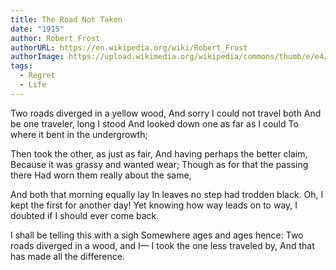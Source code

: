```yaml
---
title: The Road Not Taken
date: "1915"
author: Robert Frost
authorURL: https://en.wikipedia.org/wiki/Robert_Frost
authorImage: https://upload.wikimedia.org/wikipedia/commons/thumb/e/e4/Robert_Frost_NYWTS_4.jpg/330px-Robert_Frost_NYWTS_4.jpg
tags:
  - Regret
  - Life
---
```


Two roads diverged in a yellow wood,
And sorry I could not travel both
And be one traveler, long I stood
And looked down one as far as I could
To where it bent in the undergrowth;

Then took the other, as just as fair,
And having perhaps the better claim,
Because it was grassy and wanted wear;
Though as for that the passing there
Had worn them really about the same,

And both that morning equally lay
In leaves no step had trodden black.
Oh, I kept the first for another day!
Yet knowing how way leads on to way,
I doubted if I should ever come back.

I shall be telling this with a sigh
Somewhere ages and ages hence:
Two roads diverged in a wood, and I—
I took the one less traveled by,
And that has made all the difference.
